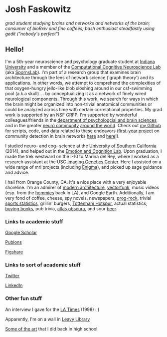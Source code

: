 # Josh Faskowitz

*grad student studying brains and networks and networks of the brain; consumer of bioRxiv and fine coffees; bash enthusiast steadfastly using gedit ("nobody's perfect")*

## Hello! 

I'm a 5th-year neuroscience and psychology graduate student at [Indiana University](https://www.indiana.edu/) and a member of the [Computational Cognitive Neuroscience Lab](http://www.indiana.edu/~cortex/) (aka [SpornsLab](https://twitter.com/spornslab)). I'm part of a research group that examines brain architecture through the lens of network science ('graph theory') and its applications. In other words, we attempt to comprehend the complexities of that oxygen-hungry jello-like blob sloshing around in our csf-swimming pool (a.k.a skull) ... by conceptualizing it as a network of finely wired neurological components. Through this work, we search for ways in which the brain might be organized into non-trivial anatomical communities or could be analyzed across time with certain correlational properties. My grad work is supported by an NSF GRFP. I'm supported by wonderful colleagues/friends in the [department of psychologcial and brain sciences](https://psych.indiana.edu/) and in the greater [neuro community](https://www.sfn.org/) [around the world](https://www.humanbrainmapping.org/i4a/pages/index.cfm?pageid=3267&pageid=1). Check out [my Github](https://github.com/faskowit) for scripts, code, and data related to these endeavors ([first-year project](https://www.nature.com/articles/s41598-018-31202-1) on community detection in brain networks [here](https://github.com/faskowit/Faskowitz2018wsbmLifeSpan) and [here](https://github.com/faskowit/Faskowitz2019wsbmRatBrain)!). 

I studied neuro- and cog- science at the [University of Southern California](https://dornsife.usc.edu/) (2014), and helped out in the [Emotion and Cognition Lab](http://gero.usc.edu/labs/matherlab/). Upon graduation, I made the trek westward on the I-10 to Marina del Rey, where I worked as a research assistant at the USC [Imaging Genetics Center](http://igc.ini.usc.edu/). Here I assisted on a wide range of mri projects (including [Enigma](http://enigma.ini.usc.edu/)), and picked up sage guidance and advice. 

I hail from Orange County, CA. It's a nice place with a very enjoyable shoreline. I'm an admirer of [modern architecture](http://www.getty.edu/visit/center/architecture.html), [vectorfunk](http://www.mwmgraphics.com/vectorfunk.html), music videos (esp. from the [hommies](https://www.instagram.com/psychofilms/) back in LA), and Google Earth. Additionally, I am very fond of coffee, cheese, spy novels, newspapers, [prog-rock](https://en.wikipedia.org/wiki/Selling_England_by_the_Pound), trivial [sports statistics](https://fivethirtyeight.com/sports/), grillin' burgers, [Tottenham Hotspur](https://www.reddit.com/r/coys/), actual statistics, [buying books](http://www.openculture.com/2014/07/tsundoku-should-enter-the-english-language.html), pub trivia, [atlas obscura](http://www.atlasobscura.com/), and sour [beer](http://blog.mikkeller.dk/).

### Links to academic stuff

[Google Scholar](https://scholar.google.com/citations?user=GE4rM3QAAAAJ&hl=en)

[Publons](https://publons.com/researcher/1642616/joshua-faskowitz/)

[Figshare](https://figshare.com/authors/josh_faskowitz/4974431)

### Links to sort of academic stuff

[Twitter](https://twitter.com/joshfasky)

[LinkedIn](https://www.linkedin.com/in/joshuafaskowitz)

### Other fun stuff

An interview I gave for the [LA Times](http://articles.latimes.com/1998/mar/21/local/me-31178) (1998) : )

Apparently, I'm on a wall in [Leavy Library](https://libraries.usc.edu/wallofscholars?award=2851&name=&year=All)

[Some of the art](https://www.flickr.com/photos/45120681@N04/) that I did back in high school
